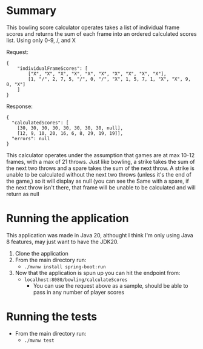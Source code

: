 # Summary

This bowling score calculator operates takes a list of individual frame scores and returns the sum of each frame into an ordered 
calculated scores list. Using only 0-9, /, and X

Request:
```
{
    "individualFrameScores": [
        ["X", "X", "X", "X", "X", "X", "X", "X", "X", "X"],
        [1, "/", 2, 7, 5, "/", 0, "/", "X", 1, 5, 7, 1, "X", "X", 9, 0, "X"]
    ]
}
```

Response:
```
{
  "calculatedScores": [
    [30, 30, 30, 30, 30, 30, 30, 30, null],
    [12, 9, 10, 20, 16, 6, 8, 29, 19, 19]],
  "errors": null
}
```


This calculator operates under the assumption that games are at max 10-12 frames, with a max of 21 throws.
Just like bowling, a strike takes the sum of the next two throws and a spare takes the sum of the next throw.
A strike is unable to be calculated without the next two throws (unless it's the end of the game,) so it will display as null (you can see the 
Same with a spare, if the next throw isn't there, that frame will be unable to be calculated and will return as null


# Running the application
This application was made in Java 20, althought I think I'm only using Java 8 features, may just want to have the JDK20.
1. Clone the application
2. From the main directory run:
    * `./mvnw install spring-boot:run`
3. Now that the application is spun up you can hit the endpoint from:
    * `localhost:8080/bowling/calculateScores`
      * You can use the request above as a sample, should be able to pass in any number of player scores

# Running the tests
* From the main directory run:
    * `./mvnw test`
